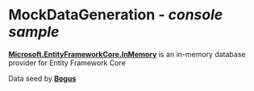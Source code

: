 # MockDataGeneration ***- console sample***

[**Microsoft.EntityFrameworkCore.InMemory**](https://docs.microsoft.com/en-us/ef/core/providers/in-memory/?tabs=dotnet-core-cli) is an in-memory database provider for Entity Framework Core

Data seed by [**Bogus**](https://github.com/bchavez/Bogus)

